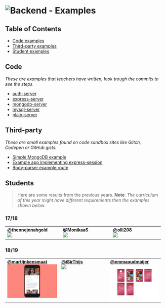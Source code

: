 # ![Backend - Examples][banner-examples]

## Table of  Contents
* [Code examples](#code)
* [Third-party examples](#third-party)
* [Student examples](#students)

## Code
_These are examples that teachers have written, look trough the commits to see the steps._
* [auth-server](/examples/auth-server)
* [express-server](/examples/express-server)
* [mongodb-server](/examples/mongodb-server)
* [mysql-server](/examples/mysql-server)
* [plain-server](/examples/plain-server)

## Third-party

_These are small examples found on code sandbox sites like Glitch, Codepen or GitHub gists._

* [Simple MongoDB example](https://glitch.com/~mongodb)
* [Example app implementing express-session](https://glitch.com/~express-session)
* [Body-parser example route](https://glitch.com/~body-parser)

## Students
> Here are some results from the previous years. **Note**: _The curriculum of this year might have different requirements then the examples shown below_.

### 17/18

<table>
  <tr valign="top">
    <td width="25%"><a href="https://github.com/theonejonahgold"><strong>@theonejonahgold</strong></a><br><a href="https://github.com/theonejonahgold/be-assessment-2"><img src="https://raw.githubusercontent.com/theonejonahgold/be-assessment-2/master/screenshot.png"></a></td>
    <td width="25%"><a href="https://github.com/MonikaaS"><strong>@MonikaaS</strong></a><br><a href="https://github.com/MonikaaS/be-assessment-2"><img src="https://raw.githubusercontent.com/MonikaaS/be-assessment-2/master/screenshot.png"></a></td>
    <td width="25%"><a href="https://github.com/olli208"><strong>@olli208</strong></a><br><a href="https://github.com/olli208/weather-app"><img src="https://raw.githubusercontent.com/olli208/weather-app/master/readme/screenshot.png"></a></td>
  </tr>
</table>

### 18/19

<table>
  <tr valign="top">
    <td width="25%"><a href="https://github.com/MartijnKeesmaat"><strong>@martijnkeesmaat</strong></a><br><a href="https://github.com/MartijnKeesmaat/dating-app"><img src="https://raw.githubusercontent.com/MartijnKeesmaat/dating-app/master/hosted-images/app/proto.gif"></a></td>
    <td width="25%"><a href="https://github.com/iSirThijs"><strong>@iSirThijs</strong></a><br><a href="https://github.com/iSirThijs/Player2"><img src="https://raw.githubusercontent.com/wiki/iSirThijs/Player2/images/fp2home.png"></a></td>
    <td width="25%"><a href="https://github.com/emmaoudmaijer"><strong>@emmaoudmaijer</strong></a><br><a href="https://github.com/emmaoudmaijer/datingsite"><img src="https://raw.githubusercontent.com/emmaoudmaijer/datingsite/master/images/Schermen.png"></a></td>
  </tr>
</table>

[banner-examples]: https://cmda-bt.github.io/be-course-18-19/assets/banner-examples.svg
